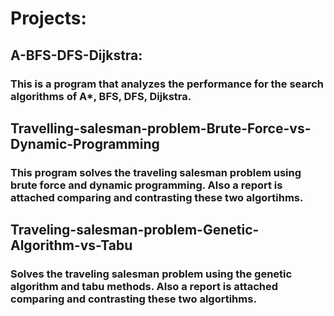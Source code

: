 # Projects:
## A-BFS-DFS-Dijkstra:
### This is a program that analyzes the performance for the search algorithms of A*, BFS, DFS, Dijkstra.

## Travelling-salesman-problem-Brute-Force-vs-Dynamic-Programming
### This program solves the traveling salesman problem using brute force and dynamic programming. Also a report is attached comparing and contrasting these two algortihms.

## Traveling-salesman-problem-Genetic-Algorithm-vs-Tabu
### Solves the traveling salesman problem using the genetic algorithm and tabu methods. Also a report is attached comparing and contrasting these two algortihms.

<!--
**DylanWeeks2/DylanWeeks2** is a ✨ _special_ ✨ repository because its `README.md` (this file) appears on your GitHub profile.

Here are some ideas to get you started:

- 🔭 I’m currently working on ...
- 🌱 I’m currently learning ...
- 👯 I’m looking to collaborate on ...
- 🤔 I’m looking for help with ...
- 💬 Ask me about ...
- 📫 How to reach me: ...
- 😄 Pronouns: ...
- ⚡ Fun fact: ...
-->
